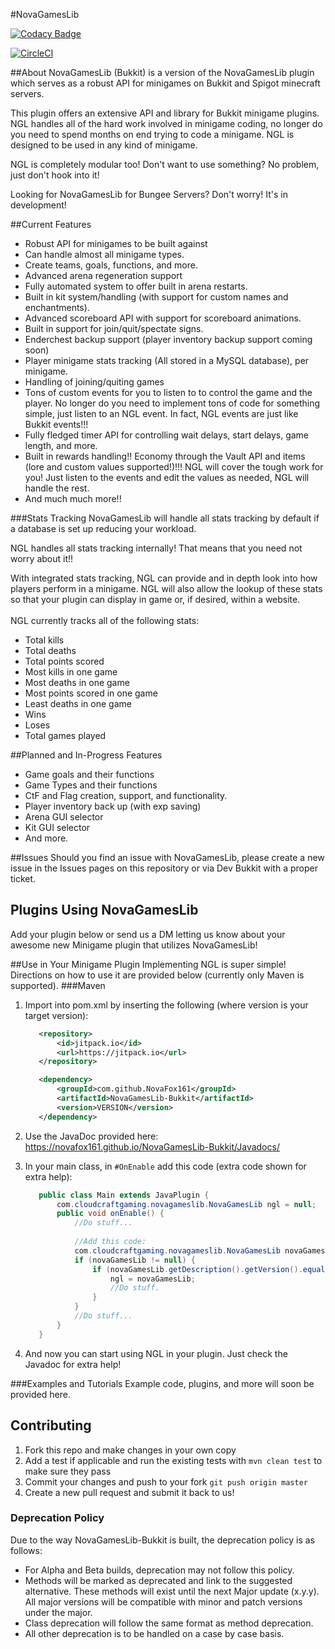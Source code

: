 #NovaGamesLib

[![Codacy Badge](https://api.codacy.com/project/badge/Grade/21cfa539a1474f59a53c7c15db9d738c)](https://www.codacy.com/app/NovaFox161/NovaGamesLib-Bukkit?utm_source=github.com&utm_medium=referral&utm_content=NovaFox161/NovaGamesLib-Bukkit&utm_campaign=badger)

[![CircleCI](https://circleci.com/gh/NovaFox161/NovaGamesLib-Bukkit.svg?style=svg)](https://circleci.com/gh/NovaFox161/NovaGamesLib-Bukkit)

##About
NovaGamesLib (Bukkit) is a version of the NovaGamesLib plugin which serves as a robust API for minigames on Bukkit and Spigot minecraft servers.

This plugin offers an extensive API and library for Bukkit minigame plugins. NGL handles all of the hard work involved in minigame coding, no longer do you need to spend months on end trying to code a minigame. NGL is designed to be used in any kind of minigame.

NGL is completely modular too! Don't want to use something? No problem, just don't hook into it!

Looking for NovaGamesLib for Bungee Servers? Don't worry! It's in development!

##Current Features
- Robust API for minigames to be built against
- Can handle almost all minigame types.
- Create teams, goals, functions, and more.
- Advanced arena regeneration support
- Fully automated system to offer built in arena restarts.
- Built in kit system/handling (with support for custom names and enchantments).
- Advanced scoreboard API with support for scoreboard animations.
- Built in support for join/quit/spectate signs.
- Enderchest backup support (player inventory backup support coming soon)
- Player minigame stats tracking (All stored in a MySQL database), per minigame.
- Handling of joining/quiting games
- Tons of custom events for you to listen to to control the game and the player. No longer do you need to implement tons of code for something simple, just listen to an NGL event. In fact, NGL events are just like Bukkit events!!!
- Fully fledged timer API for controlling wait delays, start delays, game length, and more.
- Built in rewards handling!! Economy through the Vault API and items (lore and custom values supported!)!!! NGL will cover the tough work for you! Just listen to the events and edit the values as needed, NGL will handle the rest.
- And much much more!!

###Stats Tracking
NovaGamesLib will handle all stats tracking by default if a database is set up reducing your workload. 
 
NGL handles all stats tracking internally! That means that you need not worry about it!!

With integrated stats tracking, NGL can provide and in depth look into how players perform in a minigame. NGL will also allow the lookup of these stats so that your plugin can display in game or, if desired, within a website.
<br> <br>
NGL currently tracks all of the following stats:
- Total kills
- Total deaths
- Total points scored
- Most kills in one game
- Most deaths in one game
- Most points scored in one game
- Least deaths in one game
- Wins
- Loses
- Total games played

##Planned and In-Progress Features
- Game goals and their functions
- Game Types and their functions
- CtF and Flag creation, support, and functionality.
- Player inventory back up (with exp saving)
- Arena GUI selector
- Kit GUI selector
- And more.

##Issues
Should you find an issue with NovaGamesLib, please create a new issue in the Issues pages on this repository or via Dev Bukkit with a proper ticket.

## Plugins Using NovaGamesLib
Add your plugin below or send us a DM letting us know about your awesome new Minigame plugin that utilizes NovaGamesLib!

##Use in Your Minigame Plugin
Implementing NGL is super simple!
Directions on how to use it are provided below (currently only Maven is supported).
###Maven
1. Import into pom.xml by inserting the following (where version is your target version):
    ```xml
       <repository>
           <id>jitpack.io</id>
           <url>https://jitpack.io</url>
       </repository>
    ```
    
    ```xml
       <dependency>
           <groupId>com.github.NovaFox161</groupId>
           <artifactId>NovaGamesLib-Bukkit</artifactId>
           <version>VERSION</version>
       </dependency>
    ```
2. Use the JavaDoc provided here: https://novafox161.github.io/NovaGamesLib-Bukkit/Javadocs/
3. In your main class, in `#OnEnable` add this code (extra code shown for extra help):
    ```java
       public class Main extends JavaPlugin {
           com.cloudcraftgaming.novagameslib.NovaGamesLib ngl = null;
           public void onEnable() {
               //Do stuff...
               
               //Add this code:
               com.cloudcraftgaming.novagameslib.NovaGamesLib novaGamesLib = plugin.getServer().getPluginManager().getPlugin("NovaGamesLib-Bukkit");
               if (novaGamesLib != null) {
                   if (novaGamesLib.getDescription().getVersion().equals("TARGET VERSION")) {
                       ngl = novaGamesLib;
                       //Do stuff.
                   }
               }
               //Do stuff...
           }
       }
    ```
4. And now you can start using NGL in your plugin. Just check the Javadoc for extra help!
   
###Examples and Tutorials
Example code, plugins, and more will soon be provided here.

## Contributing
1. Fork this repo and make changes in your own copy
2. Add a test if applicable and run the existing tests with `mvn clean test` to make sure they pass
3. Commit your changes and push to your fork `git push origin master`
4. Create a new pull request and submit it back to us!

### Deprecation Policy
Due to the way NovaGamesLib-Bukkit is built, the deprecation policy is as follows:
- For Alpha and Beta builds, deprecation may not follow this policy.
- Methods will be marked as deprecated and link to the suggested alternative. These methods will exist until the next Major update (x.y.y). All major versions will be compatible with minor and patch versions under the major.
- Class deprecation will follow the same format as method deprecation.
- All other deprecation is to be handled on a case by case basis.